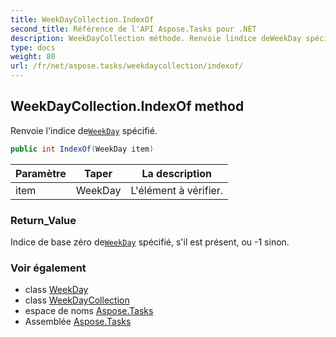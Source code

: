 ```yaml
---
title: WeekDayCollection.IndexOf
second_title: Référence de l'API Aspose.Tasks pour .NET
description: WeekDayCollection méthode. Renvoie lindice deWeekDay spécifié.
type: docs
weight: 80
url: /fr/net/aspose.tasks/weekdaycollection/indexof/
---
```

## WeekDayCollection.IndexOf method

Renvoie l'indice de[`WeekDay`](../../weekday/) spécifié.

```csharp
public int IndexOf(WeekDay item)
```

| Paramètre | Taper | La description |
| --- | --- | --- |
| item | WeekDay | L'élément à vérifier. |

### Return_Value

Indice de base zéro de[`WeekDay`](../../weekday/) spécifié, s'il est présent, ou -1 sinon.

### Voir également

* class [WeekDay](../../weekday/)
* class [WeekDayCollection](../)
* espace de noms [Aspose.Tasks](../../weekdaycollection/)
* Assemblée [Aspose.Tasks](../../../)


